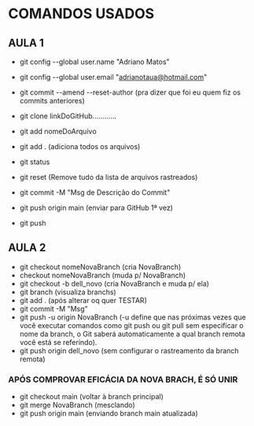# COMANDOS USADOS

## AULA 1
- git config --global user.name "Adriano Matos"
- git config --global user.email "adrianotaua@hotmail.com"

- git commit --amend --reset-author
(pra dizer que foi eu quem fiz os commits anteriores)

- git clone linkDoGitHub............
- git add nomeDoArquivo
- git add . (adiciona todos os arquivos)
- git status
- git reset (Remove tudo da lista de arquivos rastreados)
- git commit -M "Msg de Descrição do Commit"
- git push origin main (enviar para GitHub 1ª vez)
- git push 

## AULA 2
- git checkout nomeNovaBranch (cria NovaBranch)
- checkout nomeNovaBranch (muda p/ NovaBranch)
- git checkout -b dell_novo (cria NovaBranch e muda p/ ela)
- git branch (visualiza branchs)
- git add . (após alterar oq quer TESTAR)
- git commit -M "Msg"
- git push -u origin NovaBranch (-u define que nas próximas vezes que você executar comandos como git push ou git pull sem especificar o nome da branch, o Git saberá automaticamente a qual branch remota você está se referindo).
- git push origin dell_novo (sem configurar o rastreamento da branch remota)


### APÓS COMPROVAR EFICÁCIA DA NOVA BRACH, É SÓ UNIR
- git checkout main (voltar à branch principal)
- git merge NovaBranch (mesclando)
- git push origin main (enviando branch main atualizada)